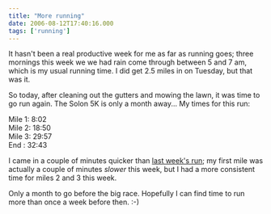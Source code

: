 ```yaml
---
title: "More running"
date: 2006-08-12T17:40:16.000
tags: ['running']
---
```


It hasn't been a real productive week for me as far as running goes; three mornings this week we we had rain come through between 5 and 7 am, which is my usual running time. I did get 2.5 miles in on Tuesday, but that was it.

So today, after cleaning out the gutters and mowing the lawn, it was time to go run again. The Solon 5K is only a month away... My times for this run:

Mile 1: 8:02  
Mile 2: 18:50  
Mile 3: 29:57  
End : 32:43

I came in a couple of minutes quicker than [last week's run](/06/08/my-first-training-run/); my first mile was actually a couple of minutes _slower_ this week, but I had a more consistent time for miles 2 and 3 this week.

Only a month to go before the big race. Hopefully I can find time to run more than once a week before then. :-)
